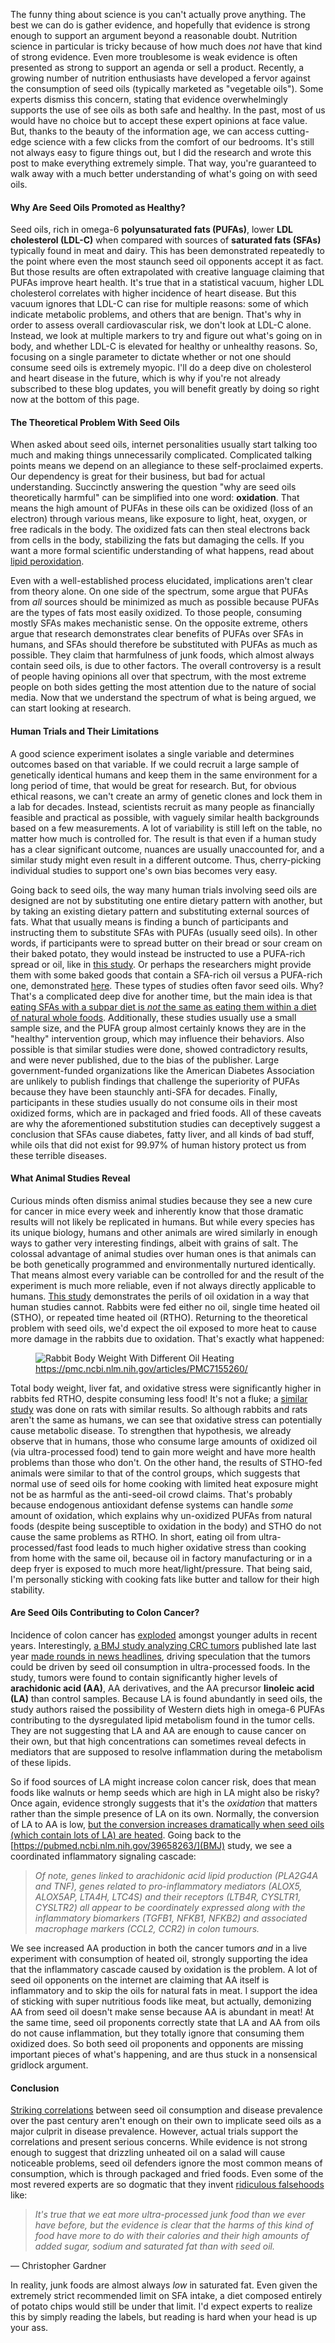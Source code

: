 The funny thing about science is you can't actually prove anything. The best we can do is gather evidence, and hopefully that evidence is strong enough to support an argument beyond a reasonable doubt. Nutrition science in particular is tricky because of how much does _not_ have that kind of strong evidence. Even more troublesome is weak evidence is often presented as strong to support an agenda or sell a product. Recently, a growing number of nutrition enthusiasts have developed a fervor against the consumption of seed oils (typically marketed as "vegetable oils"). Some experts dismiss this concern, stating that evidence overwhelmingly supports the use of see oils as both safe and healthy. In the past, most of us would have no choice but to accept these expert opinions at face value. But, thanks to the beauty of the information age, we can access cutting-edge science with a few clicks from the comfort of our bedrooms. It's still not always easy to figure things out, but I did the research and wrote this post to make everything extremely simple. That way, you're guaranteed to walk away with a much better understanding of what's going on with seed oils.

#### Why Are Seed Oils Promoted as Healthy?

Seed oils, rich in omega-6 **polyunsaturated fats (PUFAs)**, lower **LDL cholesterol (LDL-C)** when compared with sources of **saturated fats (SFAs)** typically found in meat and dairy. This has been demonstrated repeatedly to the point where even the most staunch seed oil opponents accept it as fact. But those results are often extrapolated with creative language claiming that PUFAs improve heart health. It's true that in a statistical vacuum, higher LDL cholesterol correlates with higher incidence of heart disease. But this vacuum ignores that LDL-C can rise for multiple reasons: some of which indicate metabolic problems, and others that are benign. That's why in order to assess overall cardiovascular risk, we don't look at LDL-C alone. Instead, we look at multiple markers to try and figure out what's going on in body, and whether LDL-C is elevated for healthy or unhealthy reasons. So, focusing on a single parameter to dictate whether or not one should consume seed oils is extremely myopic. I'll do a deep dive on cholesterol and heart disease in the future, which is why if you're not already subscribed to these blog updates, you will benefit greatly by doing so right now at the bottom of this page.

#### The Theoretical Problem With Seed Oils

When asked about seed oils, internet personalities usually start talking too much and making things unnecessarily complicated. Complicated talking points means we depend on an allegiance to these self-proclaimed experts. Our dependency is great for their business, but bad for actual understanding. Succinctly answering the question "why are seed oils theoretically harmful" can be simplified into one word: **oxidation**. That means the high amount of PUFAs in these oils can be oxidized (loss of an electron) through various means, like exposure to light, heat, oxygen, or free radicals in the body. The oxidized fats can then steal electrons back from cells in the body, stabilizing the fats but damaging the cells. If you want a more formal scientific understanding of what happens, read about [lipid peroxidation](https://en.wikipedia.org/wiki/Lipid_peroxidation).

Even with a well-established process elucidated, implications aren't clear from theory alone. On one side of the spectrum, some argue that PUFAs from _all_ sources should be minimized as much as possible because PUFAs are the types of fats most easily oxidized. To those people, consuming mostly SFAs makes mechanistic sense. On the opposite extreme, others argue that research demonstrates clear benefits of PUFAs over SFAs in humans, and SFAs should therefore be substituted with PUFAs as much as possible. They claim that harmfulness of junk foods, which almost always contain seed oils, is due to other factors. The overall controversy is a result of people having opinions all over that spectrum, with the most extreme people on both sides getting the most attention due to the nature of social media. Now that we understand the spectrum of what is being argued, we can start looking at research.

#### Human Trials and Their Limitations

A good science experiment isolates a single variable and determines outcomes based on that variable. If we could recruit a large sample of genetically identical humans and keep them in the same environment for a long period of time, that would be great for research. But, for obvious ethical reasons, we can't create an army of genetic clones and lock them in a lab for decades. Instead, scientists recruit as many people as financially feasible and practical as possible, with vaguely similar health backgrounds based on a few measurements. A lot of variability is still left on the table, no matter how much is controlled for. The result is that even if a human study has a clear significant outcome, nuances are usually unaccounted for, and a similar study might even result in a different outcome. Thus, cherry-picking individual studies to support one's own bias becomes very easy.

Going back to seed oils, the way many human trials involving seed oils are designed are not by substituting one entire dietary pattern with another, but by taking an existing dietary pattern and substituting external sources of fats. What that usually means is finding a bunch of participants and instructing them to substitute SFAs with PUFAs (usually seed oils). In other words, if participants were to spread butter on their bread or sour cream on their baked potato, they would instead be instructed to use a PUFA-rich spread or oil, like in [this study](https://link.springer.com/article/10.1007/s00125-001-0768-3). Or perhaps the researchers might provide them with some baked goods that contain a SFA-rich oil versus a PUFA-rich one, demonstrated [here](https://pubmed.ncbi.nlm.nih.gov/24550191/). These types of studies often favor seed oils. Why? That's a complicated deep dive for another time, but the main idea is that [eating SFAs with a subpar diet is _not_ the same as eating them within a diet of natural whole foods](https://pubmed.ncbi.nlm.nih.gov/32562735/). Additionally, these studies usually use a small sample size, and the PUFA group almost certainly knows they are in the "healthy" intervention group, which may influence their behaviors. Also possible is that similar studies were done, showed contradictory results, and were never published, due to the bias of the publisher. Large government-funded organizations like the American Diabetes Association are unlikely to publish findings that challenge the superiority of PUFAs because they have been staunchly anti-SFA for decades. Finally, participants in these studies usually do not consume oils in their most oxidized forms, which are in packaged and fried foods. All of these caveats are why the aforementioned substitution studies can deceptively suggest a conclusion that SFAs cause diabetes, fatty liver, and all kinds of bad stuff, while oils that did not exist for 99.97% of human history protect us from these terrible diseases.

#### What Animal Studies Reveal

Curious minds often dismiss animal studies because they see a new cure for cancer in mice every week and inherently know that those dramatic results will not likely be replicated in humans. But while every species has its unique biology, humans and other animals are wired similarly in enough ways to gather very interesting findings, albeit with grains of salt. The colossal advantage of animal studies over human ones is that animals can be both genetically programmed and environmentally nurtured identically. That means almost every variable can be controlled for and the result of the experiment is much more reliable, even if not always directly applicable to humans. [This study](https://pubmed.ncbi.nlm.nih.gov/32284066/) demonstrates the perils of oil oxidation in a way that human studies cannot. Rabbits were fed either no oil, single time heated oil (STHO), or repeated time heated oil (RTHO). Returning to the theoretical problem with seed oils, we'd expect the oil exposed to more heat to cause more damage in the rabbits due to oxidation. That's exactly what happened:

<figure>
    <img src="/assets/images/oils/rabbit-weight.jpg" 
        alt="Rabbit Body Weight With Different Oil Heating">
    <figcaption><a href="https://pmc.ncbi.nlm.nih.gov/articles/PMC7155260/">https://pmc.ncbi.nlm.nih.gov/articles/PMC7155260/</a></figcaption>
</figure>

Total body weight, liver fat, and oxidative stress were significantly higher in rabbits fed RTHO, despite consuming less food! It's not a fluke; a [similar study](https://pubmed.ncbi.nlm.nih.gov/28959587/) was done on rats with similar results. So although rabbits and rats aren't the same as humans, we can see that oxidative stress can potentially cause metabolic disease. To strengthen that hypothesis, we already observe that in humans, those who consume large amounts of oxidized oil (via ultra-processed food) tend to gain more weight and have more health problems than those who don't. On the other hand, the results of STHO-fed animals were similar to that of the control groups, which suggests that normal use of seed oils for home cooking with limited heat exposure might not be as harmful as the anti-seed-oil crowd claims. That's probably because endogenous antioxidant defense systems can handle _some_ amount of oxidation, which explains why un-oxidized PUFAs from natural foods (despite being susceptible to oxidation in the body) and STHO do not cause the same problems as RTHO. In short, eating oil from ultra-processed/fast food leads to much higher oxidative stress than cooking from home with the same oil, because oil in factory manufacturing or in a deep fryer is exposed to much more heat/light/pressure. That being said, I'm personally sticking with cooking fats like butter and tallow for their high stability.

#### Are Seed Oils Contributing to Colon Cancer?

Incidence of colon cancer has [exploded](https://usafacts.org/articles/how-many-people-in-the-us-get-colon-cancer/) amongst younger adults in recent years. Interestingly, [a BMJ study analyzing CRC tumors](https://pubmed.ncbi.nlm.nih.gov/39658263/) published late last year [made rounds in news headlines](https://www.scientificamerican.com/article/ultraprocessed-foods-high-in-seed-oils-could-be-fueling-colon-cancer-risk/), driving speculation that the tumors could be driven by seed oil consumption in ultra-processed foods. In the study, tumors were found to contain significantly higher levels of **arachidonic acid (AA)**, AA derivatives, and the AA precursor **linoleic acid (LA)** than control samples. Because LA is found abundantly in seed oils, the study authors raised the possibility of Western diets high in omega-6 PUFAs contributing to the dysregulated lipid metabolism found in the tumor cells. They are not suggesting that LA and AA are enough to cause cancer on their own, but that high concentrations can sometimes reveal defects in mediators that are supposed to resolve inflammation during the metabolism of these lipids.

So if food sources of LA might increase colon cancer risk, does that mean foods like walnuts or hemp seeds which are high in LA might also be risky? Once again, evidence strongly suggests that it's the _oxidation_ that matters rather than the simple presence of LA on its own. Normally, the conversion of LA to AA is low, [but the conversion increases dramatically when seed oils (which contain lots of LA) are heated](https://pubmed.ncbi.nlm.nih.gov/26094213/). Going back to the [https://pubmed.ncbi.nlm.nih.gov/39658263/](BMJ) study, we see a coordinated inflammatory signaling cascade:

> _Of note, genes linked to arachidonic acid lipid production (PLA2G4A and TNF), genes related to pro-inflammatory mediators (ALOX5, ALOX5AP, LTA4H, LTC4S) and their receptors (LTB4R, CYSLTR1, CYSLTR2) all appear to be coordinately expressed along with the inflammatory biomarkers (TGFB1, NFKB1, NFKB2) and associated macrophage markers (CCL2, CCR2) in colon tumours._

We see increased AA production in both the cancer tumors _and_ in a live experiment with consumption of heated oil, strongly supporting the idea that the inflammatory cascade caused by oxidation is the problem. A lot of seed oil opponents on the internet are claiming that AA itself is inflammatory and to skip the oils for natural fats in meat. I support the idea of sticking with super nutritious foods like meat, but actually, demonizing AA from seed oil doesn't make sense because AA is abundant in meat! At the same time, seed oil proponents correctly state that LA and AA from oils do not cause inflammation, but they totally ignore that consuming them oxidized does. So both seed oil proponents and opponents are missing important pieces of what's happening, and are thus stuck in a nonsensical gridlock argument.

#### Conclusion

[Striking correlations](https://www.jeffnobbs.com/posts/what-causes-chronic-disease) between seed oil consumption and disease prevalence over the past century aren't enough on their own to implicate seed oils as a major culprit in disease prevalence. However, actual trials support the correlations and present serious concerns. While evidence is not strong enough to suggest that drizzling unheated oil on a salad will cause noticeable problems, seed oil defenders ignore the most common means of consumption, which is through packaged and fried foods. Even some of the most revered experts are so dogmatic that they invent [ridiculous falsehoods](https://med.stanford.edu/news/insights/2025/03/5-things-to-know-about-the-effects-of-seed-oils-on-health.html) like:

> _It's true that we eat more ultra-processed junk food than we ever have before, but the evidence is clear that the harms of this kind of food have more to do with their calories and their high amounts of added sugar, sodium and saturated fat than with seed oil._

— Christopher Gardner

In reality, junk foods are almost always _low_ in saturated fat. Even given the extremely strict recommended limit on SFA intake, a diet composed entirely of potato chips would still be under that limit. I'd expect experts to realize this by simply reading the labels, but reading is hard when your head is up your ass.

